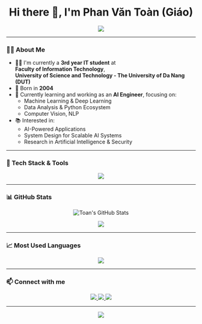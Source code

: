 <h1 align="center">Hi there 👋, I'm Phan Văn Toàn (Giáo)</h1>

<p align="center">
  <img src="https://readme-typing-svg.herokuapp.com?font=Fira+Code&size=24&duration=3000&pause=1000&color=00C2CB&center=true&vCenter=true&width=435&lines=Welcome+to+my+GitHub!;Aspiring+AI+Engineer;From+DUT+-+University+of+Danang" />
</p>

---

### 👨‍💻 About Me

- 🧑‍🎓 I'm currently a **3rd year IT student** at  
  **Faculty of Information Technology**,  
  **University of Science and Technology - The University of Da Nang (DUT)**  
- 🎂 Born in **2004**
- 🌱 Currently learning and working as an **AI Engineer**, focusing on:
  - Machine Learning & Deep Learning
  - Data Analysis & Python Ecosystem
  - Computer Vision, NLP
- 📚 Interested in:
  - AI-Powered Applications
  - System Design for Scalable AI Systems
  - Research in Artificial Intelligence & Security

---

### 🔧 Tech Stack & Tools

<p align="center">
  <img src="https://skillicons.dev/icons?i=python,tensorflow,pytorch,jupyter,scikit-learn,opencv,ts,nodejs,git,linux,vscode" />
</p>

---

### 📊 GitHub Stats

<p align="center">
  <img src="https://github-readme-stats.vercel.app/api?username=givoxxs&show_icons=true&theme=radical" alt="Toan's GitHub Stats" />
</p>

<p align="center">
  <img src="https://github-readme-streak-stats.herokuapp.com?user=givoxxs&theme=radical&date_format=M%20j%5B%2C%20Y%5D" />
</p>

---

### 📈 Most Used Languages

<p align="center">
  <img src="https://github-readme-stats.vercel.app/api/top-langs/?username=givoxxs&layout=compact&langs_count=8&theme=radical" />
</p>

---

### 📫 Connect with me

<p align="center">
  <a href="https://www.linkedin.com/in/givoxxs/" target="_blank">
    <img src="https://img.shields.io/badge/LinkedIn-0077B5.svg?&style=for-the-badge&logo=linkedin&logoColor=white" />
  </a>
  <a href="mailto:phanvantoan.contact@@gmail.com">
    <img src="https://img.shields.io/badge/Gmail-D14836?style=for-the-badge&logo=gmail&logoColor=white" />
  </a>
  <a href="https://github.com/givoxxs">
    <img src="https://img.shields.io/badge/GitHub-000000.svg?&style=for-the-badge&logo=github&logoColor=white" />
  </a>
</p>

---

<p align="center">
  <img src="https://capsule-render.vercel.app/api?type=waving&color=0:00C2CB,100:00C2CB&height=100&section=footer"/>
</p>

